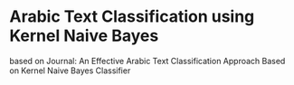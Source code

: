 # Arabic Text Classification using Kernel Naive Bayes
 based on Journal: An Effective Arabic Text Classification Approach Based on Kernel Naive Bayes Classifier
